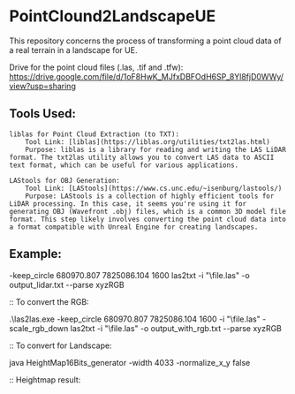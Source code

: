 # PointClound2LandscapeUE
This repository concerns the process of transforming a point cloud data of a real terrain in a landscape for UE.



Drive for the point cloud files (.las, .tif and .tfw): https://drive.google.com/file/d/1oF8HwK_MJfxDBFOdH6SP_8Yl8fjD0WWy/view?usp=sharing

## Tools Used:

    liblas for Point Cloud Extraction (to TXT):
        Tool Link: [liblas](https://liblas.org/utilities/txt2las.html)
        Purpose: liblas is a library for reading and writing the LAS LiDAR format. The txt2las utility allows you to convert LAS data to ASCII text format, which can be useful for various applications.

    LAStools for OBJ Generation:
        Tool Link: [LAStools](https://www.cs.unc.edu/~isenburg/lastools/)
        Purpose: LAStools is a collection of highly efficient tools for LiDAR processing. In this case, it seems you're using it for generating OBJ (Wavefront .obj) files, which is a common 3D model file format. This step likely involves converting the point cloud data into a format compatible with Unreal Engine for creating landscapes.


## Example:

-keep_circle 680970.807 7825086.104 1600
las2txt -i "<PATH>\file.las" -o output_lidar.txt --parse xyzRGB

:: To convert the RGB:

.\las2las.exe -keep_circle 680970.807 7825086.104 1600 -i "<PATH>\file.las" -scale_rgb_down
las2txt -i "<PATH>\file.las" -o output_with_rgb.txt --parse xyzRGB

:: To convert for Landscape:

java HeightMap16Bits_generator -width 4033 -normalize_x_y false


:: Heightmap result:

